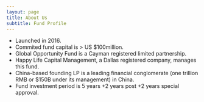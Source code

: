 ```yaml
---
layout: page
title: About Us
subtitle: Fund Profile
---
```


- Launched in 2016.
- Commited fund capital is > US $100million.
- Global Opportunity Fund is a Cayman registered limited partnership.
- Happy Life Capital Management, a Dallas registered company, manages this fund.
- China-based founding LP is a leading financial conglomerate (one trillion RMB or $150B under its management) in China.
- Fund investment period is 5 years +2 years post +2 years special approval.

